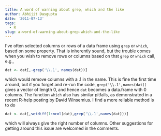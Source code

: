 ```yaml
---
title: A word of warning about grep, which and the like
author: Abhijit Dasgupta
date: '2011-07-13'
tags:
  - R
slug: a-word-of-warning-about-grep-which-and-the-like
---
```


I've often selected columns or rows of a data frame using `grep` or `which`, based on some property. That is inherently sound, but the trouble comes when you wish to remove rows or columns based on that `grep` or `which` call, e.g.,
````r
dat <- dat[,-grep('\\.1', names(dat))]
````
which would remove columns with a .1 in the name. This is fine the first time around, but if you forget and re-run the code, `grep('\\.1',names(dat))` gives a vector of length 0, and hence `dat` becomes a data.frame with 0 columns. The function `which` also has similar pitfalls, as demonstrated in a recent R-help posting by David Winsemius. I find a more reliable method is to do
````r
dat <- dat[,setdiff(1:ncol(dat),grep('\\.1',names(dat)))]
````
which will always give the right number of columns. Other suggestions for getting around this issue are welcomed in the comments.
